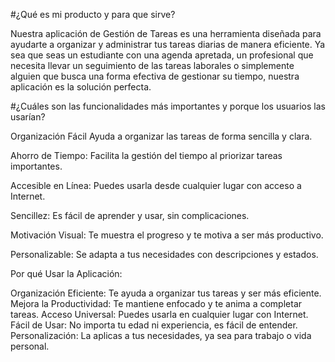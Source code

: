 #¿Qué es mi producto y para que sirve?

Nuestra aplicación de Gestión de Tareas es una herramienta diseñada para ayudarte a organizar y administrar tus tareas diarias de manera eficiente. Ya sea que seas un estudiante con una agenda apretada, un profesional que necesita llevar un seguimiento de las tareas laborales o simplemente alguien que busca una forma efectiva de gestionar su tiempo, nuestra aplicación es la solución perfecta.



#¿Cuáles son las funcionalidades más importantes y porque los usuarios las usarían?

Organización Fácil
Ayuda a organizar las tareas de forma sencilla y clara.

Ahorro de Tiempo: 
Facilita la gestión del tiempo al priorizar tareas importantes.

Accesible en Línea: 
Puedes usarla desde cualquier lugar con acceso a Internet.

Sencillez:
Es fácil de aprender y usar, sin complicaciones.

Motivación Visual: 
Te muestra el progreso y te motiva a ser más productivo.

Personalizable: 
Se adapta a tus necesidades con descripciones y estados.


Por qué Usar la Aplicación:

Organización Eficiente: Te ayuda a organizar tus tareas y ser más eficiente.
Mejora la Productividad: Te mantiene enfocado y te anima a completar tareas.
Acceso Universal: Puedes usarla en cualquier lugar con Internet.
Fácil de Usar: No importa tu edad ni experiencia, es fácil de entender.
Personalización: La aplicas a tus necesidades, ya sea para trabajo o vida personal.